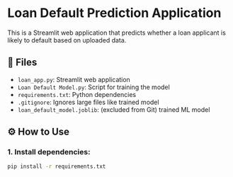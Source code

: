 # Loan Default Prediction Application

This is a Streamlit web application that predicts whether a loan applicant is likely to default based on uploaded data.

## 📁 Files

- `loan_app.py`: Streamlit web application
- `Loan Default Model.py`: Script for training the model
- `requirements.txt`: Python dependencies
- `.gitignore`: Ignores large files like trained model
- `loan_default_model.joblib`: (excluded from Git) trained ML model

## ⚙️ How to Use

### 1. Install dependencies:
```bash
pip install -r requirements.txt

